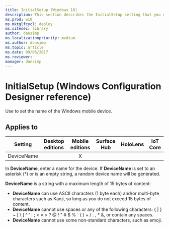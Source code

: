 ```yaml
---
title: InitialSetup (Windows 10)
description: This section describes the InitialSetup setting that you can configure in provisioning packages for Windows 10 using Windows Configuration Designer.
ms.prod: w10
ms.mktglfcycl: deploy
ms.sitesec: library
author: dansimp
ms.localizationpriority: medium
ms.author: dansimp
ms.topic: article
ms.date: 09/06/2017
ms.reviewer: 
manager: dansimp
---
```


# InitialSetup (Windows Configuration Designer reference)

Use to set the name of the Windows mobile device.

## Applies to

| Setting   | Desktop editions | Mobile editions | Surface Hub | HoloLens | IoT Core |
| --- | :---: | :---: | :---: | :---: | :---: |
| DeviceName |   | X |  |  |  |

In **DeviceName**, enter a name for the device. If **DeviceName** is set to an asterisk (*) or is an empty string, a random device name will be generated.

**DeviceName** is a string with a maximum length of 15 bytes of content:

- **DeviceName** can use ASCII characters (1 byte each) and/or multi-byte characters such as Kanji, so long as you do not exceed 15 bytes of content.
- **DeviceName** cannot use spaces or any of the following characters: { | } ~ [ \ ] ^ ' : ; < = > ? @ ! " # $ % ` ( ) + / . , * &, or contain any spaces.
- **DeviceName** cannot use some non-standard characters, such as emoji.

